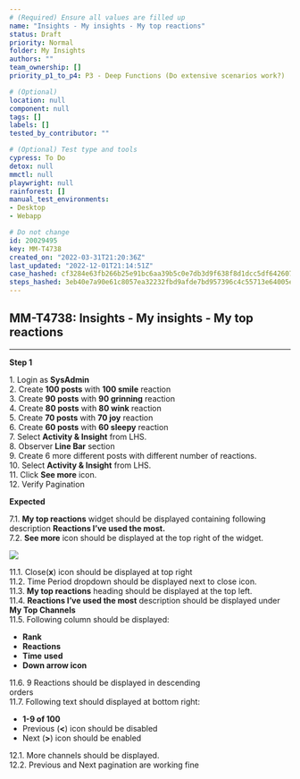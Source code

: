 ```yaml
---
# (Required) Ensure all values are filled up
name: "Insights - My insights - My top reactions"
status: Draft
priority: Normal
folder: My Insights
authors: ""
team_ownership: []
priority_p1_to_p4: P3 - Deep Functions (Do extensive scenarios work?)

# (Optional)
location: null
component: null
tags: []
labels: []
tested_by_contributor: ""

# (Optional) Test type and tools
cypress: To Do
detox: null
mmctl: null
playwright: null
rainforest: []
manual_test_environments: 
- Desktop
- Webapp

# Do not change
id: 20029495
key: MM-T4738
created_on: "2022-03-31T21:20:36Z"
last_updated: "2022-12-01T21:14:51Z"
case_hashed: cf3284e63fb266b25e91bc6aa39b5c0e7db3d9f638f8d1dcc5df64260779b07a7a2dfafc6285eaea5c87095928f5d733
steps_hashed: 3eb40e7a90e61c8057ea32232fbd9afde7bd957396c4c55713e64005e925c34919e4be0d0751b8ac41897cfea67bce94
---
```


<!-- (Auto-generated) Based on frontmatter's "key" and "name" -->

## MM-T4738: Insights - My insights - My top reactions

---

**Step 1**

1\. Login as **SysAdmin**\
2\. Create **100 posts** with **100 smile** reaction\
3\. Create **90 posts** with **90 grinning** reaction\
4\. Create **80 posts** with **80 wink** reaction\
5\. Create **70 posts** with **70 joy** reaction\
6\. Create **60 posts** with **60 sleepy** reaction\
7\. Select **Activity & Insight** from LHS.\
8\. Observer **Line Bar** section\
9\. Create 6 more different posts with different number of reactions.\
10\. Select **Activity & Insight** from LHS.\
11\. Click **See more** icon.\
12\. Verify Pagination

**Expected**

7.1. **My top reactions** widget should be displayed containing following description **Reactions I’ve used the most.**\
7.2. **See more** icon should be displayed at the top right of the widget.

![](https://smartbear-tm4j-prod-us-west-2-attachment-rich-text.s3.us-west-2.amazonaws.com/embedded-f3277290f945470c4add5d21ef3dc7ca7b74388fc7152bfb6b99ae58c66a95a8-1649180487141-1649180487141.png)

11.1. Close(**x**) icon should be displayed at top right\
11.2. Time Period dropdown should be displayed next to close icon.\
11.3. **My top reactions** heading should be displayed at the top left.\
11.4. **Reactions I’ve used the most** description should be displayed under **My Top Channels**\
11.5. Following column should be displayed:

- **Rank**
- **Reactions**
- **Time** **used**
- **Down arrow icon**

11.6. 9 Reactions should be displayed in descending\
orders\
11.7. Following text should displayed at bottom right:

- **1-9 of 100**
- Previous (**<**) icon should be disabled
- Next (**>**) icon should be enabled

12.1. More channels should be displayed.\
12.2. Previous and Next pagination are working fine
